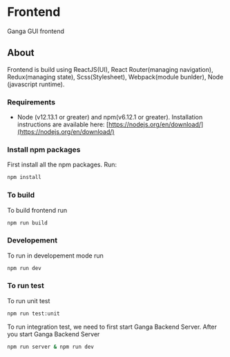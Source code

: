 # Frontend
Ganga GUI frontend

## About
Frontend is build using ReactJS(UI), React Router(managing navigation), Redux(managing state), Scss(Stylesheet), Webpack(module bunlder), Node (javascript runtime).

### Requirements
* Node (v12.13.1 or greater) and npm(v6.12.1 or greater). Installation instructions are available here: [https://nodejs.org/en/download/](https://nodejs.org/en/download/)

### Install npm packages
First install all the npm packages. Run:

```bash
npm install
```

### To build
To build frontend run

```bash
npm run build
```

### Developement
To run in developement mode run

```bash
npm run dev
```

### To run test

To run unit test
```bash
npm run test:unit
```

To run integration test, we need to first start Ganga Backend Server. After you start Ganga Backend Server

```bash
npm run server & npm run dev 
```



